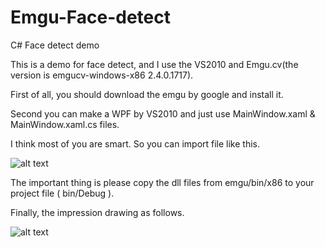 # Emgu-Face-detect

C# Face detect demo

This is a demo for face detect, and I use the VS2010 and Emgu.cv(the version is emgucv-windows-x86 2.4.0.1717).

First of all, you should download the emgu by google and install it.

Second you can make a WPF by VS2010 and just use MainWindow.xaml & MainWindow.xaml.cs files.

I think most of you are smart. So you can import file like this.

![alt text](https://images-cdn.shimo.im/KuWtJZQWunEVGqUb/5.png!thumbnail)

The important thing is please copy the dll files from emgu/bin/x86 to your project file ( bin/Debug ).

Finally, the impression drawing as follows.

![alt text](https://images-cdn.shimo.im/kmG7c1wIyPEMVQcn/4.png!thumbnail)
